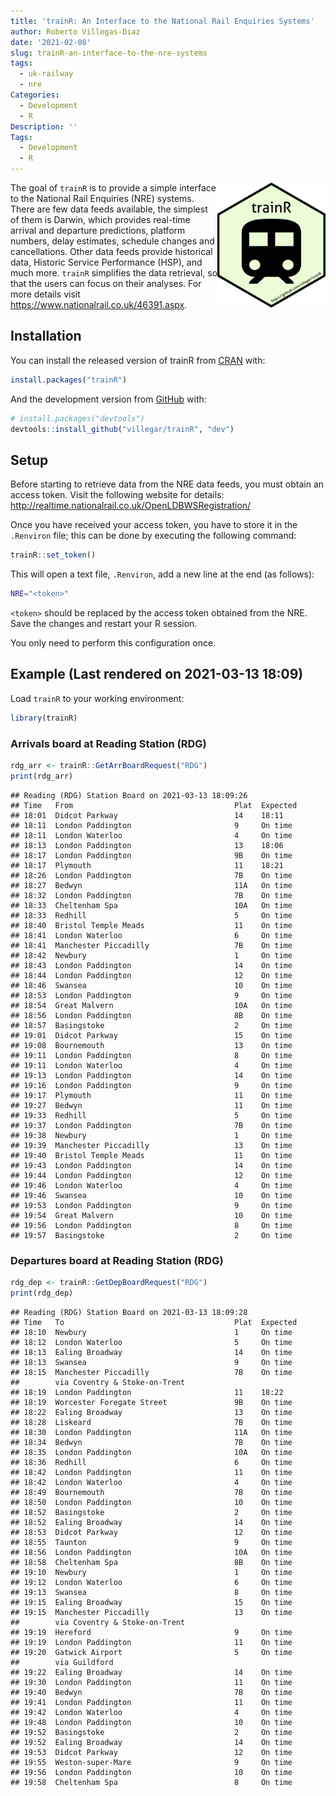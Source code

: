 ```yaml
---
title: 'trainR: An Interface to the National Rail Enquiries Systems'
author: Roberto Villegas-Diaz
date: '2021-02-08'
slug: trainR-an-interface-to-the-nre-systems
tags:
  - uk-railway
  - nre
Categories:
  - Development
  - R
Description: ''
Tags:
  - Development
  - R
---
```


<img src="https://raw.githubusercontent.com/villegar/trainR/main/inst/images/logo.png" alt="logo" align="right" height=200px/>

The goal of `trainR` is to provide a simple interface to the 
National Rail Enquiries (NRE) systems. There are few data feeds 
available, the simplest of them is Darwin, which provides real-time 
arrival and departure predictions, platform numbers, delay estimates, 
schedule changes and cancellations. Other data feeds provide historical 
data, Historic Service Performance (HSP), and much more. `trainR` 
simplifies the data retrieval, so that the users can focus on their 
analyses. For more details visit 
https://www.nationalrail.co.uk/46391.aspx.

## Installation

You can install the released version of trainR from [CRAN](https://CRAN.R-project.org) with:

``` r
install.packages("trainR")
```

And the development version from [GitHub](https://github.com/) with:

``` r
# install.packages("devtools")
devtools::install_github("villegar/trainR", "dev")
```

## Setup
Before starting to retrieve data from the NRE data feeds, you must obtain an access token. 
Visit the following website for details: http://realtime.nationalrail.co.uk/OpenLDBWSRegistration/

Once you have received your access token, you have to store it in the `.Renviron` file; this can be 
done by executing the following command:


```r
trainR::set_token()
```

This will open a text file, `.Renviron`, add a new line at the end (as follows):

```bash
NRE="<token>"
```

`<token>` should be replaced by the access token obtained from the NRE. Save the changes and restart 
your R session.

You only need to perform this configuration once.

## Example (Last rendered on 2021-03-13 18:09)

Load `trainR` to your working environment:

```r
library(trainR)
```

### Arrivals board at Reading Station (RDG)


```r
rdg_arr <- trainR::GetArrBoardRequest("RDG")
print(rdg_arr)
```

```
## Reading (RDG) Station Board on 2021-03-13 18:09:26
## Time   From                                    Plat  Expected
## 18:01  Didcot Parkway                          14    18:11
## 18:11  London Paddington                       9     On time
## 18:11  London Waterloo                         4     On time
## 18:13  London Paddington                       13    18:06
## 18:17  London Paddington                       9B    On time
## 18:17  Plymouth                                11    18:21
## 18:26  London Paddington                       7B    On time
## 18:27  Bedwyn                                  11A   On time
## 18:32  London Paddington                       7B    On time
## 18:33  Cheltenham Spa                          10A   On time
## 18:33  Redhill                                 5     On time
## 18:40  Bristol Temple Meads                    11    On time
## 18:41  London Waterloo                         6     On time
## 18:41  Manchester Piccadilly                   7B    On time
## 18:42  Newbury                                 1     On time
## 18:43  London Paddington                       14    On time
## 18:44  London Paddington                       12    On time
## 18:46  Swansea                                 10    On time
## 18:53  London Paddington                       9     On time
## 18:54  Great Malvern                           10A   On time
## 18:56  London Paddington                       8B    On time
## 18:57  Basingstoke                             2     On time
## 19:01  Didcot Parkway                          15    On time
## 19:08  Bournemouth                             13    On time
## 19:11  London Paddington                       8     On time
## 19:11  London Waterloo                         4     On time
## 19:13  London Paddington                       14    On time
## 19:16  London Paddington                       9     On time
## 19:17  Plymouth                                11    On time
## 19:27  Bedwyn                                  11    On time
## 19:33  Redhill                                 5     On time
## 19:37  London Paddington                       7B    On time
## 19:38  Newbury                                 1     On time
## 19:39  Manchester Piccadilly                   13    On time
## 19:40  Bristol Temple Meads                    11    On time
## 19:43  London Paddington                       14    On time
## 19:44  London Paddington                       12    On time
## 19:46  London Waterloo                         4     On time
## 19:46  Swansea                                 10    On time
## 19:53  London Paddington                       9     On time
## 19:54  Great Malvern                           10    On time
## 19:56  London Paddington                       8     On time
## 19:57  Basingstoke                             2     On time
```

### Departures board at Reading Station (RDG)


```r
rdg_dep <- trainR::GetDepBoardRequest("RDG")
print(rdg_dep)
```

```
## Reading (RDG) Station Board on 2021-03-13 18:09:28
## Time   To                                      Plat  Expected
## 18:10  Newbury                                 1     On time
## 18:12  London Waterloo                         5     On time
## 18:13  Ealing Broadway                         14    On time
## 18:13  Swansea                                 9     On time
## 18:15  Manchester Piccadilly                   7B    On time
##        via Coventry & Stoke-on-Trent           
## 18:19  London Paddington                       11    18:22
## 18:19  Worcester Foregate Street               9B    On time
## 18:22  Ealing Broadway                         13    On time
## 18:28  Liskeard                                7B    On time
## 18:30  London Paddington                       11A   On time
## 18:34  Bedwyn                                  7B    On time
## 18:35  London Paddington                       10A   On time
## 18:36  Redhill                                 6     On time
## 18:42  London Paddington                       11    On time
## 18:42  London Waterloo                         4     On time
## 18:49  Bournemouth                             7B    On time
## 18:50  London Paddington                       10    On time
## 18:52  Basingstoke                             2     On time
## 18:52  Ealing Broadway                         14    On time
## 18:53  Didcot Parkway                          12    On time
## 18:55  Taunton                                 9     On time
## 18:56  London Paddington                       10A   On time
## 18:58  Cheltenham Spa                          8B    On time
## 19:10  Newbury                                 1     On time
## 19:12  London Waterloo                         6     On time
## 19:13  Swansea                                 8     On time
## 19:15  Ealing Broadway                         15    On time
## 19:15  Manchester Piccadilly                   13    On time
##        via Coventry & Stoke-on-Trent           
## 19:19  Hereford                                9     On time
## 19:19  London Paddington                       11    On time
## 19:20  Gatwick Airport                         5     On time
##        via Guildford                           
## 19:22  Ealing Broadway                         14    On time
## 19:30  London Paddington                       11    On time
## 19:40  Bedwyn                                  7B    On time
## 19:41  London Paddington                       11    On time
## 19:42  London Waterloo                         4     On time
## 19:48  London Paddington                       10    On time
## 19:52  Basingstoke                             2     On time
## 19:52  Ealing Broadway                         14    On time
## 19:53  Didcot Parkway                          12    On time
## 19:55  Weston-super-Mare                       9     On time
## 19:56  London Paddington                       10    On time
## 19:58  Cheltenham Spa                          8     On time
```
